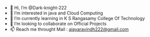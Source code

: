 - 👋 Hi, I’m @Dark-knight-222
- 👀 I’m interested in java and Cloud Computing
- 🌱 I’m currently learning in K S Rangasamy College Of Technology
- 💞️ I’m looking to collaborate on Official Projects
- 📫 Reach me throught Mail : ajayaravindh222@gmail.com

<!---
Dark-knight-222/Dark-knight-222 is a ✨ special ✨ repository because its `README.md` (this file) appears on your GitHub profile.
You can click the Preview link to take a look at your changes.
--->
